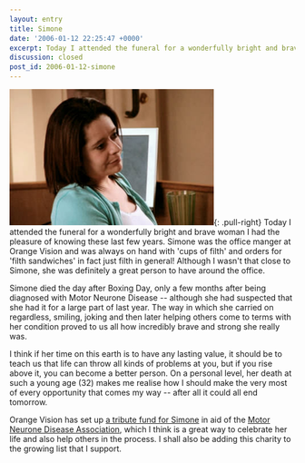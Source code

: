 ```yaml
---
layout: entry
title: Simone
date: '2006-01-12 22:25:47 +0000'
excerpt: Today I attended the funeral for a wonderfully bright and brave woman I've had the pleasure of knowing these last few years.
discussion: closed
post_id: 2006-01-12-simone
---
```

![Simone](/assets/images/2006/01/simone.jpg){: .pull-right} Today I attended the funeral for a wonderfully bright and brave woman I had the pleasure of knowing these last few years. Simone was the office manger at Orange Vision and was always on hand with 'cups of filth' and orders for 'filth sandwiches' in fact just filth in general! Although I wasn't that close to Simone, she was definitely a great person to have around the office.

Simone died the day after Boxing Day, only a few months after being diagnosed with Motor Neurone Disease -- although she had suspected that she had it for a large part of last year. The way in which she carried on regardless, smiling, joking and then later helping others come to terms with her condition proved to us all how incredibly brave and strong she really was.

I think if her time on this earth is to have any lasting value, it should be to teach us that life can throw all kinds of problems at you, but if you rise above it, you can become a better person. On a personal level, her death at such a young age (32) makes me realise how I should make the very most of every opportunity that comes my way -- after all it could all end tomorrow.

Orange Vision has set up [a tribute fund for Simone][1] in aid of the [Motor Neurone Disease Association][2], which I think is a great way to celebrate her life and also help others in the process. I shall also be adding this charity to the growing list that I support.

[1]: http://www.simonestuart.co.uk/
[2]: http://www.mndassociation.org/